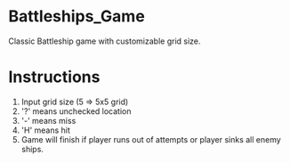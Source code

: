 # Battleships_Game
Classic Battleship game with customizable grid size.

# Instructions 
1) Input grid size (5 => 5x5 grid) 
2) '?' means unchecked location
3) '-' means miss
4) 'H' means hit 
5) Game will finish if player runs out of attempts or player sinks all enemy ships.
